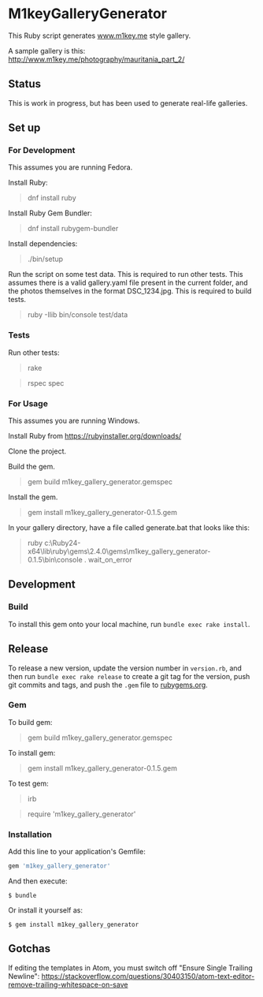 # M1keyGalleryGenerator

This Ruby script generates www.m1key.me style gallery.

A sample gallery is this: http://www.m1key.me/photography/mauritania_part_2/

## Status

This is work in progress, but has been used to generate real-life galleries.

## Set up

### For Development

This assumes you are running Fedora.

Install Ruby:

> dnf install ruby

Install Ruby Gem Bundler:

> dnf install rubygem-bundler

Install dependencies:

> ./bin/setup

Run the script on some test data. This is required to run other tests.
This assumes there is a valid gallery.yaml file present in the current folder,
and the photos themselves in the format DSC_1234.jpg.
This is required to build tests.

> ruby -Ilib bin/console test/data

### Tests

Run other tests:

> rake

> rspec spec

### For Usage

This assumes you are running Windows.

Install Ruby from https://rubyinstaller.org/downloads/

Clone the project.

Build the gem.

> gem build m1key_gallery_generator.gemspec

Install the gem.

> gem install m1key_gallery_generator-0.1.5.gem

In your gallery directory, have a file called generate.bat that looks like this:

> ruby c:\Ruby24-x64\lib\ruby\gems\2.4.0\gems\m1key_gallery_generator-0.1.5\bin\console . wait_on_error

## Development

### Build

To install this gem onto your local machine, run `bundle exec rake install`.

## Release

To release a new version, update the version number in `version.rb`,
and then run `bundle exec rake release` to create a git tag for the version,
push git commits and tags, and push the `.gem` file to [rubygems.org](https://rubygems.org).

### Gem

To build gem:
> gem build m1key_gallery_generator.gemspec

To install gem:
> gem install m1key_gallery_generator-0.1.5.gem

To test gem:
> irb

> require 'm1key_gallery_generator'

### Installation

Add this line to your application's Gemfile:

```ruby
gem 'm1key_gallery_generator'
```

And then execute:

    $ bundle

Or install it yourself as:

    $ gem install m1key_gallery_generator

## Gotchas

If editing the templates in Atom, you must switch off "Ensure Single Trailing
Newline": https://stackoverflow.com/questions/30403150/atom-text-editor-remove-trailing-whitespace-on-save
